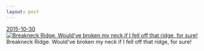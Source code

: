 ```yaml
---
layout: post
---
```


<p>
  <time><a href="/438">2015-10-30</a></time>
  <a href="/438"><img src="{{ site.assets_url }}/438-480.jpg" srcset="{{ site.assets_url }}/438-960.jpg 960w, {{ site.assets_url }}/438-720.jpg 720w, {{ site.assets_url }}/438-480.jpg 480w, {{ site.assets_url }}/438-240.jpg 240w" sizes="(min-width: 700px) 50vw, calc(100vw - 2rem)" alt="Breakneck Ridge. Would&#x27;ve broken my neck if I fell off that ridge, for sure!" /></a>
  <span>Breakneck Ridge. Would&#x27;ve broken my neck if I fell off that ridge, for sure!</span>
</p>
